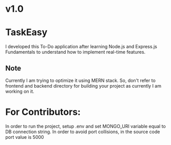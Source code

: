 # v1.0
# TaskEasy
I developed this To-Do application after learning Node.js and Express.js Fundamentals to understand how to implement real-time features.

## Note
Currently I am trying to optimize it using MERN stack. So, don't refer to frontend and backend directory for building your project as currently I am working on it.

# For Contributors:
In order to run the project, setup .env and set MONGO_URI variable equal to DB connection string.
In order to avoid port collisions, in the source code port value is 5000
